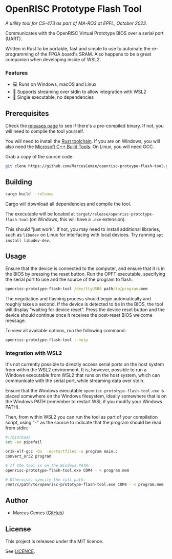 # OpenRISC Prototype Flash Tool

_A utility tool for CS-473 as part of MA-RO3 at EPFL, October 2023._

Communicates with the OpenRISC Virtual Prototype BIOS over a serial port (UART).

Written in Rust to be portable, fast and simple to use to automate the re-programming of the FPGA board's SRAM. Also happens to be a great companion when developing inside of WSL2.

### Features

- 💻 Runs on Windows, macOS and Linux
- 🚦 Supports streaming over stdin to allow integration with WSL2
- 🦀 Single executable, no dependencies

## Prerequisites

Check the [releases page](https://github.com/MarcusCemes/openrisc-prototype-flash-tool/releases) to see if there's a pre-compiled binary. If not, you will need to compile the tool yourself.

You will need to install the [Rust toolchain](https://www.rust-lang.org/).
If you are on Windows, you will also need the [Microsoft C++ Build Tools](https://visualstudio.microsoft.com/visual-cpp-build-tools/). On Linux, you will need GCC.

Grab a copy of the source code:

```bash
git clone https://github.com/MarcusCemse/openrisc-protoype-flash-tool.git
```

## Building

```bash
cargo build --release
```

Cargo will download all dependencies and compile the tool.

The executable will be located at `target/release/openrisc-prototype-flash-tool` (on Windows, this will have a `.exe` extension).

This should "just work". If not, you may need to install additional libraries, such as `libudev` on Linux for interfacing with local devices. Try running `apt install libudev-dev`.

## Usage

Ensure that the device is connected to the computer, and ensure that it is in the BIOS
by pressing the reset button. Run the OPFT executable, specifying the serial port to use
and the source of the program to flash:

```bat
openrisc-prototype-flash-tool /dev/ttyUSB0 path/to/program.mem
```

The negotiation and flashing process should begin automatically and roughly takes a second.
If the device is detected to be in the BIOS, the tool will display "waiting for device reset".
Press the device reset button and the device should continue once it receives the
post-reset BIOS welcome message.

To view all available options, run the following command:

```bat
openrisc-prototype-flash-tool --help
```

### Integration with WSL2

It's not currently possible to directly access serial ports on the host system from
within the WSL2 environment. It is, however, possible to run a Windows executable from
WSL2 that runs on the host system, which can communicate with the serial port, while
streaming data over stdin.

Ensure that the Windows executable `openrisc-prototype-flash-tool.exe` is placed somewhere
on the Windows filesystem, ideally somewhere that is on the Windows PATH (remember to restart WSL if you modify your Windows PATH).

Then, from within WSL2 you can run the tool as part of your compilation script, using "-" as
the source to indicate that the program should be read from stdin:

```bash
#!/bin/bash
set -eo pipefail

or1k-elf-gcc -Os  -nostartfiles -o program main.c
convert_or32 program

# If the tool is on the Windows PATH:
openrisc-prototype-flash-tool.exe COM4 - < program.mem

# Otherwise, specify the full path:
/mnt/c/path/to/openrisc-prototype-flash-tool.exe COM4 - < program.mem

```

## Author

- Marcus Cemes ([GitHub](https://github.com/MarcusCemes))

## License

This project is released under the MIT licence.

See [LICENCE](LICENCE).
